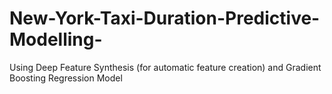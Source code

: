 # New-York-Taxi-Duration-Predictive-Modelling-
Using Deep Feature Synthesis (for automatic feature creation) and Gradient Boosting Regression Model
